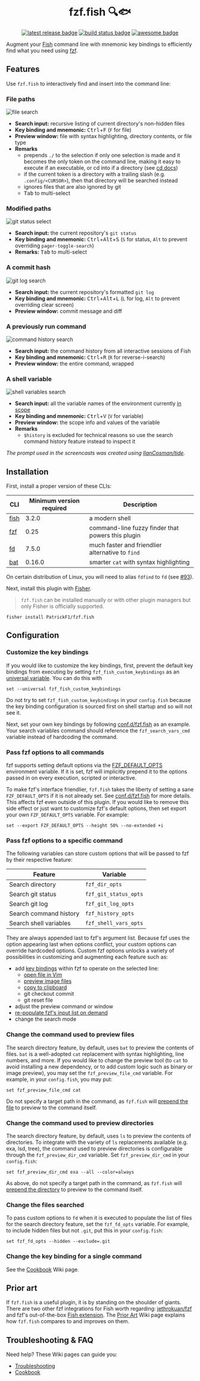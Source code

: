 <div align="center">

# fzf.fish 🔍🐟

[![latest release badge][]][releases] [![build status badge][]][actions] [![awesome badge][]][awesome fish]

</div>

Augment your [Fish][] command line with mnemonic key bindings to efficiently find what you need using [fzf][].

## Features

Use `fzf.fish` to interactively find and insert into the command line:

### File paths

![file search][]

- **Search input:** recursive listing of current directory's non-hidden files
- **Key binding and mnemonic:** <kbd>Ctrl</kbd>+<kbd>F</kbd> (`F` for file)
- **Preview window:** file with syntax highlighting, directory contents, or file type
- **Remarks**
  - prepends `./` to the selection if only one selection is made and it becomes the only token on the command line, making it easy to execute if an executable, or cd into if a directory (see [cd docs][])
  - if the current token is a directory with a trailing slash (e.g. `.config/<CURSOR>`), then that directory will be searched instead
  - ignores files that are also ignored by git
  - <kbd>Tab</kbd> to multi-select

### Modified paths

![git status select][]

- **Search input:** the current repository's `git status`
- **Key binding and mnemonic:** <kbd>Ctrl</kbd>+<kbd>Alt</kbd>+<kbd>S</kbd> (`S` for status, `Alt` to prevent overriding `pager-toggle-search`)
- **Remarks:** <kbd>Tab</kbd> to multi-select

### A commit hash

![git log search][]

- **Search input:** the current repository's formatted `git log`
- **Key binding and mnemonic:** <kbd>Ctrl</kbd>+<kbd>Alt</kbd>+<kbd>L</kbd> (`L` for log, `Alt` to prevent overriding clear screen)
- **Preview window:** commit message and diff

### A previously run command

![command history search][]

- **Search input:** the command history from all interactive sessions of Fish
- **Key binding and mnemonic:** <kbd>Ctrl</kbd>+<kbd>R</kbd> (`R` for reverse-i-search)
- **Preview window:** the entire command, wrapped

### A shell variable

![shell variables search][]

- **Search input:** all the variable names of the environment currently [in scope][var scope]
- **Key binding and mnemonic:** <kbd>Ctrl</kbd>+<kbd>V</kbd> (`V` for variable)
- **Preview window:** the scope info and values of the variable
- **Remarks**
  - `$history` is excluded for technical reasons so use the search command history feature instead to inspect it

_The prompt used in the screencasts was created using [IlanCosman/tide][]._

## Installation

First, install a proper version of these CLIs:

| CLI      | Minimum version required | Description                                       |
| -------- | ------------------------ | ------------------------------------------------- |
| [fish][] | 3.2.0                    | a modern shell                                    |
| [fzf][]  | 0.25                     | command-line fuzzy finder that powers this plugin |
| [fd][]   | 7.5.0                    | much faster and friendlier alternative to `find`  |
| [bat][]  | 0.16.0                   | smarter `cat` with syntax highlighting            |

On certain distribution of Linux, you will need to alias `fdfind` to `fd` (see [#93](https://github.com/PatrickF1/fzf.fish/discussions/93)).

Next, install this plugin with [Fisher][].

> `fzf.fish` can be installed manually or with other plugin managers but only Fisher is officially supported.

```fish
fisher install PatrickF1/fzf.fish
```

## Configuration

### Customize the key bindings

If you would like to customize the key bindings, first, prevent the default key bindings from executing by setting `fzf_fish_custom_keybindings` as an [universal variable][]. You can do this with

```fish
set --universal fzf_fish_custom_keybindings
```

Do not try to set `fzf_fish_custom_keybindings` in your `config.fish` because the key binding configuration is sourced first on shell startup and so will not see it.

Next, set your own key bindings by following [conf.d/fzf.fish][] as an example. Your search variables command should reference the `fzf_search_vars_cmd` variable instead of hardcoding the command.

### Pass fzf options to all commands

fzf supports setting default options via the [FZF_DEFAULT_OPTS][] environment variable. If it is set, fzf will implicitly prepend it to the options passed in on every execution, scripted or interactive.

To make fzf's interface friendlier, `fzf.fish` takes the liberty of setting a sane `FZF_DEFAULT_OPTS` if it is not already set. See [conf.d/fzf.fish][] for more details. This affects fzf even outside of this plugin. If you would like to remove this side effect or just want to customize fzf's default options, then set export your own `FZF_DEFAULT_OPTS` variable. For example:

```fish
set --export FZF_DEFAULT_OPTS --height 50% --no-extended +i
```

### Pass fzf options to a specific command

The following variables can store custom options that will be passed to fzf by their respective feature:

| Feature                | Variable              |
| ---------------------- | --------------------- |
| Search directory       | `fzf_dir_opts`        |
| Search git status      | `fzf_git_status_opts` |
| Search git log         | `fzf_git_log_opts`    |
| Search command history | `fzf_history_opts`    |
| Search shell variables | `fzf_shell_vars_opts` |

They are always appended last to fzf's argument list. Because fzf uses the option appearing last when options conflict, your custom options can override hardcoded options. Custom fzf options unlocks a variety of possibilities in customizing and augmenting each feature such as:

- add [key bindings](https://www.mankier.com/1/fzf#Key/Event_Bindings) within fzf to operate on the selected line:
  - [open file in Vim](https://github.com/junegunn/fzf/issues/1360)
  - [preview image files](https://gitter.im/junegunn/fzf?at=5947962ef6a78eab48620792)
  - [copy to clipboard](https://betterprogramming.pub/boost-your-command-line-productivity-with-fuzzy-finder-985aa162ba5d)
  - git checkout commit
  - git reset file
- adjust the preview command or window
- [re-populate fzf's input list on demand](https://github.com/junegunn/fzf/issues/1750)
- change the search mode

### Change the command used to preview files

The search directory feature, by default, uses `bat` to preview the contents of files. `bat` is a well-adopted `cat` replacement with syntax highlighting, line numbers, and more. If you would like to change the preview tool (to `cat` to avoid installing a new dependency, or to add custom logic such as binary or image preview), you may set the `fzf_preview_file_cmd` variable. For example, in your `config.fish`, you may put:

```fish
set fzf_preview_file_cmd cat
```

Do not specify a target path in the command, as `fzf.fish` will [prepend the file][custom preview command] to preview to the command itself.

### Change the command used to preview directories

The search directory feature, by default, uses `ls` to preview the contents of directories. To integrate with the variety of `ls` replacements available (e.g. exa, lsd, tree), the command used to preview directories is configurable through the `fzf_preview_dir_cmd` variable. Set `fzf_preview_dir_cmd` in your `config.fish`:

```fish
set fzf_preview_dir_cmd exa --all --color=always
```

As above, do not specify a target path in the command, as `fzf.fish` will [prepend the directory][custom preview command] to preview to the command itself.

### Change the files searched

To pass custom options to `fd` when it is executed to populate the list of files for the search directory feature, set the `fzf_fd_opts` variable. For example, to include hidden files but not `.git`, put this in your `config.fish`:

```fish
set fzf_fd_opts --hidden --exclude=.git
```

### Change the key binding for a single command

See the [Cookbook][] Wiki page.

## Prior art

If `fzf.fish` is a useful plugin, it is by standing on the shoulder of giants. There are two other fzf integrations for Fish worth regarding: [jethrokuan/fzf][] and fzf's out-of-the-box [Fish extension][]. The [Prior Art][] Wiki page explains how `fzf.fish` compares to and improves on them.

## Troubleshooting & FAQ

Need help? These Wiki pages can guide you:

- [Troubleshooting][troubleshooting]
- [Cookbook][cookbook]

[actions]: https://github.com/PatrickF1/fzf.fish/actions
[awesome badge]: https://awesome.re/mentioned-badge.svg
[awesome fish]: https://git.io/awsm.fish
[bat]: https://github.com/sharkdp/bat
[build status badge]: https://img.shields.io/github/workflow/status/patrickf1/fzf.fish/CI
[cd docs]: https://fishshell.com/docs/current/cmds/cd.html
[command history search]: images/command_history.gif
[conf.d/fzf.fish]: conf.d/fzf.fish
[cookbook]: https://github.com/PatrickF1/fzf.fish/wiki/Cookbook
[custom preview command]: functions/__fzf_preview_file.fish#L7
[fd]: https://github.com/sharkdp/fd
[file search]: images/directory.gif
[fish extension]: https://github.com/junegunn/fzf/blob/master/shell/key-bindings.fish
[fish]: https://fishshell.com
[fisher]: https://github.com/jorgebucaran/fisher
[fzf_default_opts]: https://github.com/junegunn/fzf#environment-variables
[fzf]: https://github.com/junegunn/fzf
[git log search]: images/git_log.gif
[git status select]: images/git_status.gif
[ilancosman/tide]: https://github.com/IlanCosman/tide
[jethrokuan/fzf]: https://github.com/jethrokuan/fzf
[latest release badge]: https://img.shields.io/github/v/release/patrickf1/fzf.fish
[prior art]: https://github.com/PatrickF1/fzf.fish/wiki/Prior-Art
[releases]: https://github.com/patrickf1/fzf.fish/releases
[shell variables search]: images/shell_variables.gif
[troubleshooting]: https://github.com/PatrickF1/fzf.fish/wiki/Troubleshooting
[universal variable]: https://fishshell.com/docs/current/#more-on-universal-variables
[unix philosophy]: https://en.wikipedia.org/wiki/Unix_philosophy
[var scope]: https://fishshell.com/docs/current/#variable-scope
